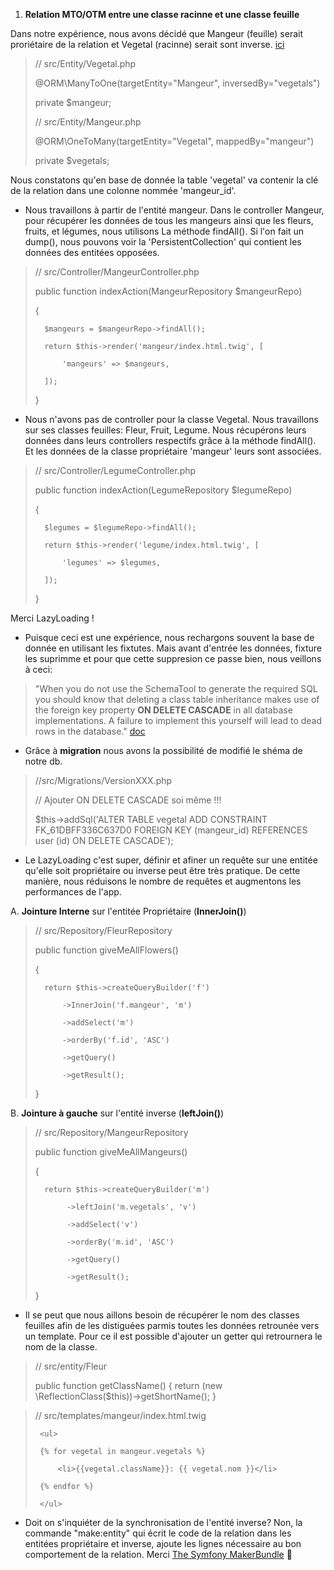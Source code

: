1. **Relation MTO/OTM entre une classe racinne et une classe feuille**

Dans notre expérience, nous avons décidé que Mangeur (feuille) serait proriétaire de la relation et Vegetal (racinne) serait sont inverse. [ici](https://github.com/VirginieGodfrin/Garden-party/commit/1173c978f4509ec245774f41532c933de6abcdac)

> // src/Entity/Vegetal.php
> 
>  @ORM\ManyToOne(targetEntity="Mangeur", inversedBy="vegetals")
>    
>  private $mangeur;
>    
> // src/Entity/Mangeur.php 
> 
>  @ORM\OneToMany(targetEntity="Vegetal", mappedBy="mangeur")
>   
>  private $vegetals;

Nous constatons qu'en base de donnée la table 'vegetal' va contenir la clé de la relation dans une colonne nommée 'mangeur_id'.
- Nous travaillons à partir de l'entité mangeur. 
Dans le controller Mangeur, pour récupérer les données de tous les mangeurs ainsi que les fleurs, fruits, et légumes, nous utilisons La méthode findAll().
Si l'on fait un dump(), nous pouvons voir la 'PersistentCollection' qui contient les données des entitées opposées.

>   // src/Controller/MangeurController.php
>   
>   public function indexAction(MangeurRepository $mangeurRepo)
>   
>   {
>       
>       $mangeurs = $mangeurRepo->findAll();
>       
>       return $this->render('mangeur/index.html.twig', [
>       
>           'mangeurs' => $mangeurs,
>           
>       ]);
>       
>   }

- Nous n'avons pas de controller pour la classe Vegetal. Nous travaillons sur ses classes feuilles: Fleur, Fruit, Legume.
Nous récupérons leurs données dans leurs controllers respectifs grâce à la méthode findAll(). Et les données de la classe propriétaire 'mangeur' leurs sont associées.

>   // src/Controller/LegumeController.php
>   
>   public function indexAction(LegumeRepository $legumeRepo)
>   
>   {    
>       
>       $legumes = $legumeRepo->findAll();
>       
>       return $this->render('legume/index.html.twig', [
>       
>           'legumes' => $legumes,
>           
>       ]);
>       
>   }

Merci LazyLoading !

- Puisque ceci est une expérience, nous rechargons souvent la base de donnée en utilisant les fixtutes. Mais avant d'entrée les données, fixture les suprimme et pour que cette suppresion ce passe bien, nous veillons à ceci:

> "When you do not use the SchemaTool to generate the required SQL you should
> know that deleting a class table inheritance makes use of the foreign key
> property **ON DELETE CASCADE** in all database implementations. A failure to
> implement this yourself will lead to dead rows in the database." [doc](https://www.doctrine-project.org/projects/doctrine-orm/en/2.6/reference/inheritance-mapping.html#class-table-inheritance)

- Grâce à **migration** nous avons la possibilité de modifié le shéma de notre db.
>   //src/Migrations/VersionXXX.php
>   
>   // Ajouter ON DELETE CASCADE soi même !!!
>   
>   $this->addSql('ALTER TABLE vegetal ADD CONSTRAINT FK_61DBFF336C637D0 FOREIGN KEY (mangeur_id) REFERENCES user (id) ON DELETE CASCADE');

- Le LazyLoading c'est super, définir et afiner un requête sur une entitée qu'elle soit propriétaire ou inverse peut être très pratique. De cette manière, nous réduisons le nombre de requêtes et augmentons les performances de l'app.

A. **Jointure Interne** sur l'entitée Propriétaire (**InnerJoin()**)

>   // src/Repository/FleurRepository
>   
>   public function giveMeAllFlowers()
>
>   {
>   
>       return $this->createQueryBuilder('f')
>       
>           ->InnerJoin('f.mangeur', 'm')
>           
>           ->addSelect('m')
>           
>           ->orderBy('f.id', 'ASC')
>           
>           ->getQuery()
>           
>           ->getResult();
>           
>   }

B. **Jointure à gauche** sur l'entité inverse (**leftJoin()**)

>   // src/Repository/MangeurRepository
>   
>   public function giveMeAllMangeurs()
>
>    {
>    
>       return $this->createQueryBuilder('m')
>       
>            ->leftJoin('m.vegetals', 'v')
>            
>            ->addSelect('v')
>            
>            ->orderBy('m.id', 'ASC')
>            
>            ->getQuery()
>            
>            ->getResult();
>            
>    }

- Il se peut que nous aillons besoin de récupérer le nom des classes feuilles afin de les distiguées parmis toutes les données retrounée vers un template. Pour ce il est possible d'ajouter un getter qui retrournera le nom de la classe.

>   // src/entity/Fleur
>   
>   public function getClassName()
>   {
>       return (new \ReflectionClass($this))->getShortName();
>   } 

>   // src/templates/mangeur/index.html.twig
>   <p>
>   
>      <ul>
>      
>      {% for vegetal in mangeur.vegetals %}
>      
>          <li>{{vegetal.className}}: {{ vegetal.nom }}</li>
>          
>      {% endfor %}
>      
>      </ul>
>      
>   </p>

- Doit on s'inquiéter de la synchronisation de l'entité inverse? Non, la commande "make:entity" qui écrit le code de la relation dans les entitées propriétaire et inverse, ajoute les lignes nécessaire au bon comportement de la relation. Merci [The Symfony MakerBundle](https://symfony.com/doc/current/bundles/SymfonyMakerBundle/index.html) :rocket:

